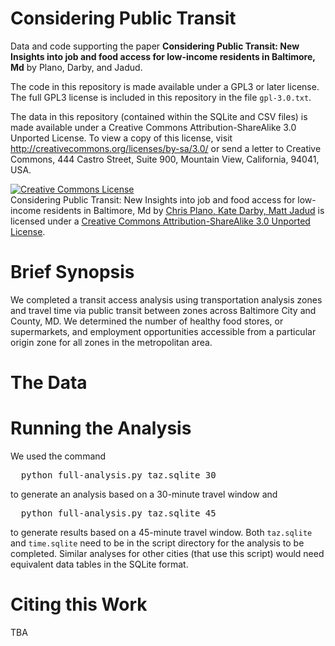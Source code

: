 Considering Public Transit
========================

Data and code supporting the paper **Considering Public Transit:  New Insights into job and food access for low-income residents in Baltimore, Md** by Plano, Darby, and Jadud.

The code in this repository is made available under a GPL3 or later license. The full GPL3 license is included in this repository in the file <code>gpl-3.0.txt</code>.

The data in this repository (contained within the SQLite and CSV files) is made available under a Creative Commons Attribution-ShareAlike 3.0 Unported License. To view a copy of this license, visit http://creativecommons.org/licenses/by-sa/3.0/ or send a letter to Creative Commons, 444 Castro Street, Suite 900, Mountain View, California, 94041, USA.


<a rel="license" href="http://creativecommons.org/licenses/by-sa/3.0/"><img alt="Creative Commons License" style="border-width:0" src="http://i.creativecommons.org/l/by-sa/3.0/88x31.png" /></a><br /><span xmlns:dct="http://purl.org/dc/terms/" href="http://purl.org/dc/dcmitype/Dataset" property="dct:title" rel="dct:type">Considering Public Transit:  New Insights into job and food access for low-income residents in Baltimore, Md</span> by <a xmlns:cc="http://creativecommons.org/ns#" href="https://github.com/consideringpublictransit/baltimore" property="cc:attributionName" rel="cc:attributionURL">Chris Plano, Kate Darby, Matt Jadud</a> is licensed under a <a rel="license" href="http://creativecommons.org/licenses/by-sa/3.0/">Creative Commons Attribution-ShareAlike 3.0 Unported License</a>.


Brief Synopsis
====
We completed a transit access analysis using transportation analysis zones and travel time via public transit between zones across Baltimore City and County, MD. We determined the number of healthy food stores, or supermarkets, and employment opportunities accessible from a particular origin zone for all zones in the metropolitan area.

The Data
===

Running the Analysis
===
We used the command

<pre>
  python full-analysis.py taz.sqlite 30
</pre>

to generate an analysis based on a 30-minute travel window and

<pre>
  python full-analysis.py taz.sqlite 45
</pre>

to generate results based on a 45-minute travel window. Both <code>taz.sqlite</code> and <code>time.sqlite</code> need to be in the script directory for the analysis to be completed. Similar analyses for other cities (that use this script) would need equivalent data tables in the SQLite format.

Citing this Work
====
TBA